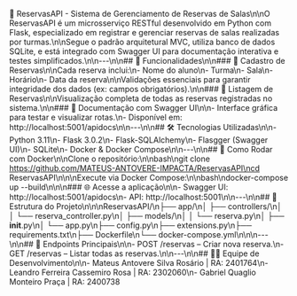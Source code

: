 📅 ReservasAPI - Sistema de Gerenciamento de Reservas de Salas\n\nO ReservasAPI é um microsserviço RESTful desenvolvido em Python com Flask, especializado em registrar e gerenciar reservas de salas realizadas por turmas.\n\nSegue o padrão arquitetural MVC, utiliza banco de dados SQLite, e está integrado com Swagger UI para documentação interativa e testes simplificados.\n\n---\n\n## 🚀 Funcionalidades\n\n### 📌 Cadastro de Reservas\n\nCada reserva inclui:\n- Nome do aluno\n- Turma\n- Sala\n- Horário\n- Data da reserva\n\nValidações essenciais para garantir integridade dos dados (ex: campos obrigatórios).\n\n### 📄 Listagem de Reservas\n\nVisualização completa de todas as reservas registradas no sistema.\n\n### 🧾 Documentação com Swagger UI\n\n- Interface gráfica para testar e visualizar rotas.\n- Disponível em: http://localhost:5001/apidocs\n\n---\n\n## 🛠️ Tecnologias Utilizadas\n\n- Python 3.11\n- Flask 3.0.2\n- Flask-SQLAlchemy\n- Flasgger (Swagger UI)\n- SQLite\n- Docker & Docker Compose\n\n---\n\n## 🐳 Como Rodar com Docker\n\nClone o repositório:\n\nbash\ngit clone https://github.com/MATEUS-ANTOVERE-IMPACTA/ReservasAPI\ncd ReservasAPI\n\n\nExecute via Docker Compose:\n\nbash\ndocker-compose up --build\n\n\n### 🌐 Acesse a aplicação\n\n- Swagger UI: http://localhost:5001/apidocs\n- API: http://localhost:5001\n\n---\n\n## 📂 Estrutura do Projeto\n\n\nReservasAPI/\n├── app/\n│   ├── controllers/\n│   │   └── reserva_controller.py\n│   ├── models/\n│   │   └── reserva.py\n│   ├── __init__.py\n│   └── app.py\n├── config.py\n├── extensions.py\n├── requirements.txt\n├── Dockerfile\n└── docker-compose.yml\n\n\n---\n\n## 📡 Endpoints Principais\n\n- POST /reservas – Criar nova reserva.\n- GET /reservas – Listar todas as reservas.\n\n---\n\n## 👨‍💻 Equipe de Desenvolvimento\n\n- Mateus Antovere Silva Rosário | RA: 2401764\n- Leandro Ferreira Cassemiro Rosa | RA: 2302060\n- Gabriel Quaglio Monteiro Praça | RA: 2400738

